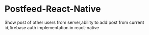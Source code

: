 # Postfeed-React-Native

Show post of other users from server,ability to add post from current id,firebase auth implementation in react-native
